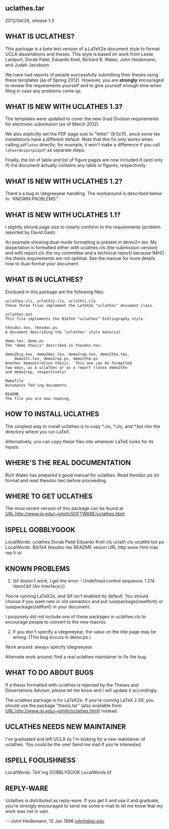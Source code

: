 
uclathes.tar
------------
2012/04/26, release 1.3


WHAT IS UCLATHES?
-----------------

This package is a beta test version of a LaTeX2e document
style to format UCLA dissertations and theses.
This style is based on work from Leslie Lamport,
Dorab Patel, Eduardo Krell, Richard B. Wales, John Heidemann, and Judah Jacobson.

We have had reports of people successfully submitting their theses
using these templates (as of Spring 2012).  However, you are **strongly** encouraged to review
the requirements yourself and to give yourself enough time when filing
in case any problems come up.


WHAT IS NEW WITH UCLATHES 1.3?
-----------------------------

The templates were updated to cover the new Grad Division requirements
for electronic submission (as of March 2012).

We also explicitly set the PDF page size to "letter" (8.5x11), since
some tex installations have a different default.
Note that this fix only works when calling `pdflatex` directly; for example,
it  won't make a difference if you call `latex+dvips+ps2pdf` as separate steps.

Finally, the list of table and list of figure pages
are now included if (and only if) the document actually contains any table or figures, respectively.

WHAT IS NEW WITH UCLATHES 1.2?
------------------------------

There's a bug in \degreeyear handling.  The workaround is described
below in ``KNOWN PROBLEMS''.


WHAT IS NEW WITH UCLATHES 1.1?
------------------------------

I slightly shrunk page size to clearly conform to the requirements
(problem reported by David Gast).

An example showing dual-mode formatting is present in demo2*.tex.
My dissertation is formatted either with uclathes.cls (the submission
version) and with report.cls (for my committee and a technical report)
because IMHO the thesis requirements are not optimal.  See the manual
for more details how to dual-format your document.


WHAT IS IN UCLATHES?
--------------------

Enclosed in this package are the following files:


    uclathes.cls, uclath12.clo, uclathti.clo
	These three files implement the LaTeX2e "uclathes" document class.

    uclathes.bst
	This file implements the BibTeX "uclathes" bibliography style.

    thesdoc.tex, thesdoc.ps
	A document describing the "uclathes" style material.

    demo.tex, demo.ps
	The "demo thesis" described in thesdoc.tex.

    demo2big.tex, demo2mac.tex, demo2rep.tex, demo2the.tex,
		demo2ti.tex, demo2rep.ps, demo2the.ps
	Another demonstration thesis.  This one can be formatted
	two ways, as a uclathes or as a report (latex demo2the
	and demo2rep, respectively)

    Makefile
	Automates TeX'ing documents.

    README
	The file you are now reading.


HOW TO INSTALL UCLATHES
-----------------------

The simplest way to install uclathes is to copy *.cls, *.clo, and *.bst
into the directory where you run LaTeX.

Alternatively, you can copy these files into wherever LaTeX looks
for its inputs.


WHERE'S THE REAL DOCUMENTATION
------------------------------

Rich Wales has prepared a good manual for uclathes.
Read thesdoc.ps (or format and read thesdoc.tex) before
proceeding.


WHERE TO GET UCLATHES
---------------------

The most recent version of this package can be found at
<URL:http://www.isi.edu/~johnh/SOFTWARE/uclathes.html>.


ISPELL GOBBLYGOOK
-----------------

 LocalWords:  uclathes Dorab Patel Eduardo Krell cls uclath clo uclathti bst ps
 LocalWords:  BibTeX thesdoc tex README vesion URL http www html mac rep ti isi


KNOWN PROBLEMS
--------------

1.  \bf doesn't work, I get the error:
	! Undefined control sequence.
	l.214 \item{\bf
	               {Air Interface:}}

You're running LaTeX2e, and \bf isn't enabled by default.  You should
choose if you want new or old semantics and put \usepackage{newlfont}
or \usepackage{oldlfont} in your document.

I purposely did not include one of these packages in uclathes.cls to
encourage people to convert to the new macros.


2.  If you don't specify a \degreeyear, the value on the title page
may be wrong.  (This bug occurs in demo.ps.)

Work around:  always specify \degreeyear.

Alternate work around:  find a real uclathes maintainer to fix the bug.


WHAT TO DO ABOUT BUGS
---------------------

If a thesis formatted with uclathes is rejected by the
Theses and Dissertations Advisor, please let me know
and I will update it accordingly.

The uclathes package is for LaTeX2e.  If you're running LaTeX 2.09,
you should use the package "thesis.tar" (also available from
<URL:http://www.isi.edu/~johnh/uclathes.html>) instead.


UCLATHES NEEDS NEW MAINTAINER
-----------------------------

I've graduated and left UCLA so I'm looking for a new maintainer of
uclathes.  You could be the one!  Send me mail if you're interested.


ISPELL FOOLISHNESS
------------------

 LocalWords:  TeX'ing GOBBLYGOOK LocalWords bf


REPLY-WARE
----------

Uclathes is distributed as reply-ware.  If you get it and use it and
graduate, you're strongly encouraged to send me some e-mail to let me
know that my work was not in vain.


  ---John Heidemann, 12 Jan 1996
     johnh@isi.edu

